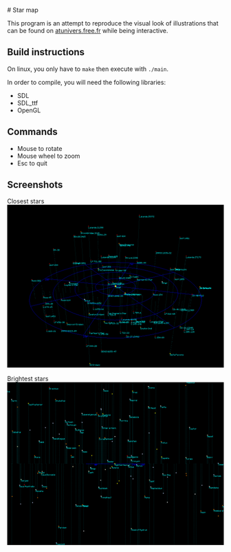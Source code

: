 
# Star map

This program is an attempt to reproduce the visual look of illustrations that can be found on [atunivers.free.fr](http://atunivers.free.fr/) while being interactive.

## Build instructions

On linux, you only have to `make` then execute with `./main`.

In order to compile, you will need the following libraries:

* SDL
* SDL_ttf
* OpenGL

## Commands

* Mouse to rotate
* Mouse wheel to zoom
* Esc to quit

## Screenshots

Closest stars
![](examples/closest_stars.png)

Brightest stars
![](examples/brightest_stars.png)
